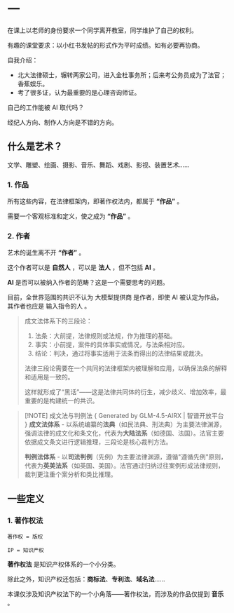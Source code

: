 # 一

在课上以老师的身份要求一个同学离开教室，同学维护了自己的权利。

有趣的课堂要求：以小红书发帖的形式作为平时成绩。如有必要再协商。

自我介绍：
- 北大法律硕士，辗转两家公司，进入金杜事务所；后来考公务员成为了法官；香蕉娱乐。
- 考了很多证，认为最重要的是心理咨询师证。

自己的工作能被 AI 取代吗？

经纪人方向、制作人方向是不错的方向。

## 什么是艺术？

文学、雕塑、绘画、摄影、音乐、舞蹈、戏剧、影视、装置艺术……

### 1. 作品

所有这些内容，在法律框架内，即著作权法内，都属于 **“作品”** 。

需要一个客观标准和定义，使之成为 **“作品”** 。

### 2. 作者

艺术的诞生离不开 **“作者”** 。

这个作者可以是 **自然人** ，可以是 **法人** ，但不包括 **AI** 。

**AI** 是否可以被纳入作者的范畴？这是一个需要思考的问题。

目前，全世界范围的共识不认为 大模型提供商 是作者，即使 AI 被认定为作品，其作者也应是 输入指令的人 。

> 成文法体系下的三段论：
>   1. 法条：大前提，法律规则或法规，作为推理的基础。
>   2. 事实：小前提，案件的具体事实或情况，与法条相对应。
>   3. 结论：判决，通过将事实适用于法条而得出的法律结果或裁决。
> 
> 法律三段论需要在一个共同的法律框架内被理解和应用，以确保法条的解释和适用是一致的。
> 
> 这样就形成了“黑话”——这是法律共同体的衍生，减少歧义、增加效率，最重要的是构建统一的共识。

>[!NOTE] 成文法与判例法 { Generated by GLM-4.5-AIRX | 智谱开放平台 }
> **成文法体系** - 以系统编纂的**法典**（如民法典、刑法典）为主要法律渊源，强调法律的成文化和条文化，代表为**大陆法系**（如德国、法国）。法官主要依据成文条文进行逻辑推理，三段论是核心裁判方法。
>
> **判例法体系** - 以**司法判例**（先例）为主要法律渊源，遵循"遵循先例"原则，代表为**英美法系**（如英国、美国）。法官通过归纳过往案例形成法律规则，裁判更注重个案分析和类比推理。


## 一些定义

### 1. 著作权法

```
著作权 = 版权
```

```
IP = 知识产权
```

**著作权法** 是知识产权体系的一个小分类。

除此之外，知识产权还包括：**商标法**、**专利法**、**域名法**……

本课仅涉及知识产权法下的一个小角落——著作权法，而涉及的作品仅提到 **音乐** 。